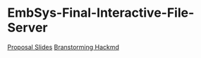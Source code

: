 # EmbSys-Final-Interactive-File-Server
[Proposal Slides](https://docs.google.com/presentation/d/1KvLklrjBYIzChHPP5GwGWLqAf5UQyM-_vOBJ1fWlitI/edit?usp=sharing)
[Branstorming Hackmd](https://hackmd.io/IChgAnEDRpOgvpCe82YAxA?both)
